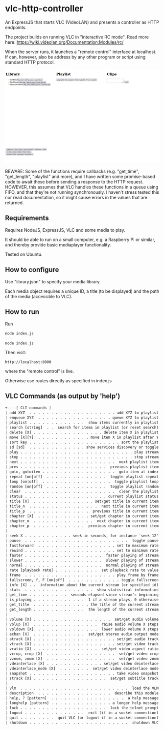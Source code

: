 # vlc-http-controller
An ExpressJS that starts VLC (VideoLAN) and presents a controller as HTTP endpoints.

The project builds on running VLC in "interactive RC mode". Read more here: https://wiki.videolan.org/Documentation:Modules/rc/

When the server runs, it launches a "remote control" interface at localhost. If can, however, also be address by any other program or script using standard HTTP protocol.

![The "remote control" running in browser](./browser-controller.png)

BEWARE: Some of the functions require callbacks (e.g. "get_time", "get_length", "playlist" and more), and I have written some promise-based code to await these before sending a response to the HTTP request. HOWEVER, this assumes that VLC handles these functions in a queue using FIFO, and that they're not running synchronously. I haven't stress tested this nor read documentation, so it might cause errors in the values that are returned.

## Requirements

Requires NodeJS, ExpressJS, VLC and some media to play.

It should be able to run on a small computer, e.g. a Raspberry PI or similar, and thereby provide basic mediaplayer functionality.

Tested on Ubuntu.

## How to configure

Use "library.json" to specify your media library.

Each media object requires a unique ID, a title (to be displayed) and the path of the media (accessible to VLC).

## How to run

Run 

    node index.js

    node index.js

Then visit:

    http://localhost:8000

where the "remote control" is live.

Otherwise use routes directly as specified in index.js

## VLC Commands (as output by 'help')

    +----[ CLI commands ]
    | add XYZ  . . . . . . . . . . . . . . . . . . . . add XYZ to playlist
    | enqueue XYZ  . . . . . . . . . . . . . . . . . queue XYZ to playlist
    | playlist . . . . . . . . . . . . .  show items currently in playlist
    | search [string]  . .  search for items in playlist (or reset search)
    | delete [X] . . . . . . . . . . . . . . . . delete item X in playlist
    | move [X][Y]  . . . . . . . . . . . . move item X in playlist after Y
    | sort key . . . . . . . . . . . . . . . . . . . . . sort the playlist
    | sd [sd]  . . . . . . . . . . . . . show services discovery or toggle
    | play . . . . . . . . . . . . . . . . . . . . . . . . . . play stream
    | stop . . . . . . . . . . . . . . . . . . . . . . . . . . stop stream
    | next . . . . . . . . . . . . . . . . . . . . . .  next playlist item
    | prev . . . . . . . . . . . . . . . . . . . .  previous playlist item
    | goto, gotoitem . . . . . . . . . . . . . . . . .  goto item at index
    | repeat [on|off]  . . . . . . . . . . . . . .  toggle playlist repeat
    | loop [on|off]  . . . . . . . . . . . . . . . .  toggle playlist loop
    | random [on|off]  . . . . . . . . . . . . . .  toggle playlist random
    | clear  . . . . . . . . . . . . . . . . . . . . .  clear the playlist
    | status . . . . . . . . . . . . . . . . . . . current playlist status
    | title [X]  . . . . . . . . . . . . . . set/get title in current item
    | title_n  . . . . . . . . . . . . . . . .  next title in current item
    | title_p  . . . . . . . . . . . . . .  previous title in current item
    | chapter [X]  . . . . . . . . . . . . set/get chapter in current item
    | chapter_n  . . . . . . . . . . . . . .  next chapter in current item
    | chapter_p  . . . . . . . . . . . .  previous chapter in current item
    | 
    | seek X . . . . . . . . . . . seek in seconds, for instance `seek 12'
    | pause  . . . . . . . . . . . . . . . . . . . . . . . .  toggle pause
    | fastforward  . . . . . . . . . . . . . . . . . . set to maximum rate
    | rewind . . . . . . . . . . . . . . . . . . . . . set to minimum rate
    | faster . . . . . . . . . . . . . . . . . .  faster playing of stream
    | slower . . . . . . . . . . . . . . . . . .  slower playing of stream
    | normal . . . . . . . . . . . . . . . . . .  normal playing of stream
    | rate [playback rate] . . . . . . . . . .  set playback rate to value
    | frame  . . . . . . . . . . . . . . . . . . . . . play frame by frame
    | fullscreen, f, F [on|off]  . . . . . . . . . . . . toggle fullscreen
    | info [X] . .  information about the current stream (or specified id)
    | stats  . . . . . . . . . . . . . . . .  show statistical information
    | get_time . . . . . . . . .  seconds elapsed since stream's beginning
    | is_playing . . . . . . . . . . . .  1 if a stream plays, 0 otherwise
    | get_title  . . . . . . . . . . . . . the title of the current stream
    | get_length . . . . . . . . . . . .  the length of the current stream
    | 
    | volume [X] . . . . . . . . . . . . . . . . . .  set/get audio volume
    | volup [X]  . . . . . . . . . . . . . . .  raise audio volume X steps
    | voldown [X]  . . . . . . . . . . . . . .  lower audio volume X steps
    | achan [X]  . . . . . . . . . . . .  set/get stereo audio output mode
    | atrack [X] . . . . . . . . . . . . . . . . . . . set/get audio track
    | vtrack [X] . . . . . . . . . . . . . . . . . . . set/get video track
    | vratio [X] . . . . . . . . . . . . . . .  set/get video aspect ratio
    | vcrop, crop [X]  . . . . . . . . . . . . . . . .  set/get video crop
    | vzoom, zoom [X]  . . . . . . . . . . . . . . . .  set/get video zoom
    | vdeinterlace [X] . . . . . . . . . . . . . set/get video deinterlace
    | vdeinterlace_mode [X]  . . . . . . .  set/get video deinterlace mode
    | snapshot . . . . . . . . . . . . . . . . . . . . take video snapshot
    | strack [X] . . . . . . . . . . . . . . . . .  set/get subtitle track
    | 
    | vlm  . . . . . . . . . . . . . . . . . . . . . . . . .  load the VLM
    | description  . . . . . . . . . . . . . . . . .  describe this module
    | help, ? [pattern]  . . . . . . . . . . . . . . . . .  a help message
    | longhelp [pattern] . . . . . . . . . . . . . . a longer help message
    | lock . . . . . . . . . . . . . . . . . . . .  lock the telnet prompt
    | logout . . . . . . . . . . . . . .  exit (if in a socket connection)
    | quit . . . . . . . .  quit VLC (or logout if in a socket connection)
    | shutdown . . . . . . . . . . . . . . . . . . . . . . .  shutdown VLC
